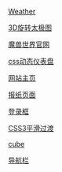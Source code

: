 
[Weather](http://mhynet.cn/HomeWorks/projects/Weather/index.html)

[3D旋转太极图](http://mhynet.cn/HomeWorks/projects/3D_transform/index2.html)

[魔兽世界官网](http://mhynet.cn/HomeWorks/projects/魔兽世界中文主页/)

[css动态仪表盘](http://mhynet.cn/HomeWorks/projects/css_dashboard/)

[网站主页](http://mhynet.cn/HomeWorks/%E9%AB%98%E7%BA%A7/task4/)

[报纸页面](http://mhynet.cn/HomeWorks/projects/newspaper/)

[登录框](http://mhynet.cn/HomeWorks/projects/%E6%BC%82%E4%BA%AE%E7%9A%84%E7%99%BB%E5%BD%95%E6%A1%86/)

[CSS3平滑过渡](http://mhynet.cn/HomeWorks/projects/css3页面平滑过渡/)

[cube](http://mhynet.cn/HomeWorks/projects/cube_games/index.html)

[导航栏](http://mhynet.cn/HomeWorks/projects/导航栏/)

<!-- [（仿）网易云音乐客服端界面](https://mhy-web.github.io/HomeWorks/%E8%BF%9B%E9%98%B6/practice-task/网易云音乐客服端界面/) -->
<!-- [animation-practice](http://mhynet.cn/HomeWorks/projects/animation-practice/)
[canvas-games](http://mhynet.cn/HomeWorks/projects/canvas-games/) -->
